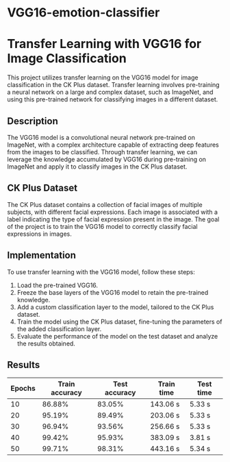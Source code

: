 # VGG16-emotion-classifier
# Transfer Learning with VGG16 for Image Classification

This project utilizes transfer learning on the VGG16 model for image classification in the CK Plus dataset. Transfer learning involves pre-training a neural network on a large and complex dataset, such as ImageNet, and using this pre-trained network for classifying images in a different dataset.

## Description

The VGG16 model is a convolutional neural network pre-trained on ImageNet, with a complex architecture capable of extracting deep features from the images to be classified. Through transfer learning, we can leverage the knowledge accumulated by VGG16 during pre-training on ImageNet and apply it to classify images in the CK Plus dataset.

## CK Plus Dataset

The CK Plus dataset contains a collection of facial images of multiple subjects, with different facial expressions. Each image is associated with a label indicating the type of facial expression present in the image. The goal of the project is to train the VGG16 model to correctly classify facial expressions in images.

## Implementation

To use transfer learning with the VGG16 model, follow these steps:

1. Load the pre-trained VGG16.
2. Freeze the base layers of the VGG16 model to retain the pre-trained knowledge.
3. Add a custom classification layer to the model, tailored to the CK Plus dataset.
4. Train the model using the CK Plus dataset, fine-tuning the parameters of the added classification layer.
5. Evaluate the performance of the model on the test dataset and analyze the results obtained.

## Results

| Epochs|    Train accuracy   | Test accuracy  |   Train time   | Test time |
|-------|---------------------|----------------|----------------|-----------|
| 10    | 86.88%              | 83.05%         | 143.06 s       | 5.33 s    |
| 20    | 95.19%              | 89.49%         | 203.06 s       | 5.33 s    |
| 30    | 96.94%              | 93.56%         | 256.66 s       | 5.33 s    |
| 40    | 99.42%              | 95.93%         | 383.09 s       | 3.81 s    |
| 50    | 99.71%              | 98.31%         | 443.16 s       | 5.34 s    |
